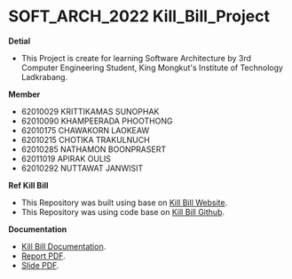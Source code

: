 # SOFT_ARCH_2022 Kill_Bill_Project 

**Detial**
- This Project is create for learning Software Architecture by 3rd Computer Engineering Student, King Mongkut's Institute of Technology Ladkrabang. 

**Member**
- 62010029 KRITTIKAMAS  SUNOPHAK
- 62010090 KHAMPEERADA  PHOOTHONG
- 62010175 CHAWAKORN    LAOKEAW
- 62010215 CHOTIKA      TRAKULNUCH
- 62010285 NATHAMON     BOONPRASERT
- 62011019 APIRAK       OULIS
- 62010292 NUTTAWAT     JANWISIT  

**Ref Kill Bill**
- This Repository was built using base on [Kill Bill Website](https://docs.killbill.io/).
- This Repository was using code base on [Kill Bill Github](https://github.com/killbill/killbill).

**Documentation**
- [Kill Bill Documentation](https://docs.killbill.io/latest/internal_design.html).
- [Report PDF](https://docs.killbill.io/latest/internal_design.html).
- [Slide PDF](https://docs.killbill.io/latest/internal_design.html).
